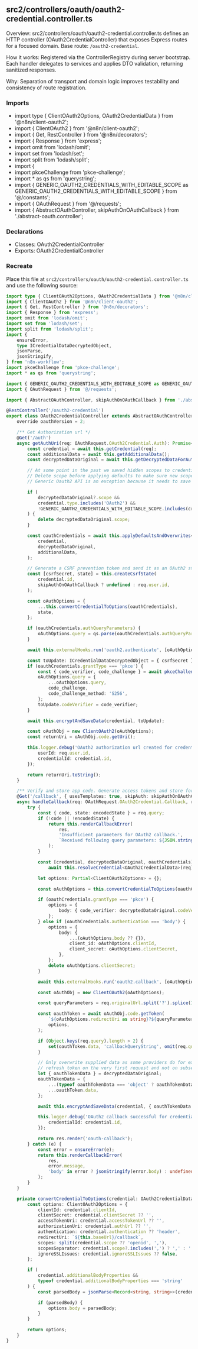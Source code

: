 ## src2/controllers/oauth/oauth2-credential.controller.ts

Overview: src2/controllers/oauth/oauth2-credential.controller.ts defines an HTTP controller (OAuth2CredentialController) that exposes Express routes for a focused domain. Base route: `/oauth2-credential`.

How it works: Registered via the ControllerRegistry during server bootstrap. Each handler delegates to services and applies DTO validation, returning sanitized responses.

Why: Separation of transport and domain logic improves testability and consistency of route registration.

### Imports

- import type { ClientOAuth2Options, OAuth2CredentialData } from '@n8n/client-oauth2';
- import { ClientOAuth2 } from '@n8n/client-oauth2';
- import { Get, RestController } from '@n8n/decorators';
- import { Response } from 'express';
- import omit from 'lodash/omit';
- import set from 'lodash/set';
- import split from 'lodash/split';
- import {
- import pkceChallenge from 'pkce-challenge';
- import * as qs from 'querystring';
- import { GENERIC_OAUTH2_CREDENTIALS_WITH_EDITABLE_SCOPE as GENERIC_OAUTH2_CREDENTIALS_WITH_EDITABLE_SCOPE } from '@/constants';
- import { OAuthRequest } from '@/requests';
- import { AbstractOAuthController, skipAuthOnOAuthCallback } from './abstract-oauth.controller';

### Declarations

- Classes: OAuth2CredentialController
- Exports: OAuth2CredentialController

### Recreate

Place this file at `src2/controllers/oauth/oauth2-credential.controller.ts` and use the following source:

```ts
import type { ClientOAuth2Options, OAuth2CredentialData } from '@n8n/client-oauth2';
import { ClientOAuth2 } from '@n8n/client-oauth2';
import { Get, RestController } from '@n8n/decorators';
import { Response } from 'express';
import omit from 'lodash/omit';
import set from 'lodash/set';
import split from 'lodash/split';
import {
	ensureError,
	type ICredentialDataDecryptedObject,
	jsonParse,
	jsonStringify,
} from 'n8n-workflow';
import pkceChallenge from 'pkce-challenge';
import * as qs from 'querystring';

import { GENERIC_OAUTH2_CREDENTIALS_WITH_EDITABLE_SCOPE as GENERIC_OAUTH2_CREDENTIALS_WITH_EDITABLE_SCOPE } from '@/constants';
import { OAuthRequest } from '@/requests';

import { AbstractOAuthController, skipAuthOnOAuthCallback } from './abstract-oauth.controller';

@RestController('/oauth2-credential')
export class OAuth2CredentialController extends AbstractOAuthController {
	override oauthVersion = 2;

	/** Get Authorization url */
	@Get('/auth')
	async getAuthUri(req: OAuthRequest.OAuth2Credential.Auth): Promise<string> {
		const credential = await this.getCredential(req);
		const additionalData = await this.getAdditionalData();
		const decryptedDataOriginal = await this.getDecryptedDataForAuthUri(credential, additionalData);

		// At some point in the past we saved hidden scopes to credentials (but shouldn't)
		// Delete scope before applying defaults to make sure new scopes are present on reconnect
		// Generic Oauth2 API is an exception because it needs to save the scope

		if (
			decryptedDataOriginal?.scope &&
			credential.type.includes('OAuth2') &&
			!GENERIC_OAUTH2_CREDENTIALS_WITH_EDITABLE_SCOPE.includes(credential.type)
		) {
			delete decryptedDataOriginal.scope;
		}

		const oauthCredentials = await this.applyDefaultsAndOverwrites<OAuth2CredentialData>(
			credential,
			decryptedDataOriginal,
			additionalData,
		);

		// Generate a CSRF prevention token and send it as an OAuth2 state string
		const [csrfSecret, state] = this.createCsrfState(
			credential.id,
			skipAuthOnOAuthCallback ? undefined : req.user.id,
		);

		const oAuthOptions = {
			...this.convertCredentialToOptions(oauthCredentials),
			state,
		};

		if (oauthCredentials.authQueryParameters) {
			oAuthOptions.query = qs.parse(oauthCredentials.authQueryParameters);
		}

		await this.externalHooks.run('oauth2.authenticate', [oAuthOptions]);

		const toUpdate: ICredentialDataDecryptedObject = { csrfSecret };
		if (oauthCredentials.grantType === 'pkce') {
			const { code_verifier, code_challenge } = await pkceChallenge();
			oAuthOptions.query = {
				...oAuthOptions.query,
				code_challenge,
				code_challenge_method: 'S256',
			};
			toUpdate.codeVerifier = code_verifier;
		}

		await this.encryptAndSaveData(credential, toUpdate);

		const oAuthObj = new ClientOAuth2(oAuthOptions);
		const returnUri = oAuthObj.code.getUri();

		this.logger.debug('OAuth2 authorization url created for credential', {
			userId: req.user.id,
			credentialId: credential.id,
		});

		return returnUri.toString();
	}

	/** Verify and store app code. Generate access tokens and store for respective credential */
	@Get('/callback', { usesTemplates: true, skipAuth: skipAuthOnOAuthCallback })
	async handleCallback(req: OAuthRequest.OAuth2Credential.Callback, res: Response) {
		try {
			const { code, state: encodedState } = req.query;
			if (!code || !encodedState) {
				return this.renderCallbackError(
					res,
					'Insufficient parameters for OAuth2 callback.',
					`Received following query parameters: ${JSON.stringify(req.query)}`,
				);
			}

			const [credential, decryptedDataOriginal, oauthCredentials] =
				await this.resolveCredential<OAuth2CredentialData>(req);

			let options: Partial<ClientOAuth2Options> = {};

			const oAuthOptions = this.convertCredentialToOptions(oauthCredentials);

			if (oauthCredentials.grantType === 'pkce') {
				options = {
					body: { code_verifier: decryptedDataOriginal.codeVerifier },
				};
			} else if (oauthCredentials.authentication === 'body') {
				options = {
					body: {
						...(oAuthOptions.body ?? {}),
						client_id: oAuthOptions.clientId,
						client_secret: oAuthOptions.clientSecret,
					},
				};
				delete oAuthOptions.clientSecret;
			}

			await this.externalHooks.run('oauth2.callback', [oAuthOptions]);

			const oAuthObj = new ClientOAuth2(oAuthOptions);

			const queryParameters = req.originalUrl.split('?').splice(1, 1).join('');

			const oauthToken = await oAuthObj.code.getToken(
				`${oAuthOptions.redirectUri as string}?${queryParameters}`,
				options,
			);

			if (Object.keys(req.query).length > 2) {
				set(oauthToken.data, 'callbackQueryString', omit(req.query, 'state', 'code'));
			}

			// Only overwrite supplied data as some providers do for example just return the
			// refresh_token on the very first request and not on subsequent ones.
			let { oauthTokenData } = decryptedDataOriginal;
			oauthTokenData = {
				...(typeof oauthTokenData === 'object' ? oauthTokenData : {}),
				...oauthToken.data,
			};

			await this.encryptAndSaveData(credential, { oauthTokenData }, ['csrfSecret']);

			this.logger.debug('OAuth2 callback successful for credential', {
				credentialId: credential.id,
			});

			return res.render('oauth-callback');
		} catch (e) {
			const error = ensureError(e);
			return this.renderCallbackError(
				res,
				error.message,
				'body' in error ? jsonStringify(error.body) : undefined,
			);
		}
	}

	private convertCredentialToOptions(credential: OAuth2CredentialData): ClientOAuth2Options {
		const options: ClientOAuth2Options = {
			clientId: credential.clientId,
			clientSecret: credential.clientSecret ?? '',
			accessTokenUri: credential.accessTokenUrl ?? '',
			authorizationUri: credential.authUrl ?? '',
			authentication: credential.authentication ?? 'header',
			redirectUri: `${this.baseUrl}/callback`,
			scopes: split(credential.scope ?? 'openid', ','),
			scopesSeparator: credential.scope?.includes(',') ? ',' : ' ',
			ignoreSSLIssues: credential.ignoreSSLIssues ?? false,
		};

		if (
			credential.additionalBodyProperties &&
			typeof credential.additionalBodyProperties === 'string'
		) {
			const parsedBody = jsonParse<Record<string, string>>(credential.additionalBodyProperties);

			if (parsedBody) {
				options.body = parsedBody;
			}
		}

		return options;
	}
}

```
